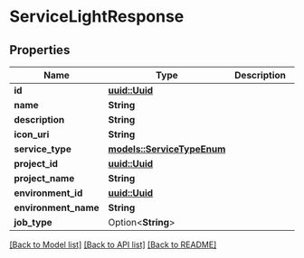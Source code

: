 # ServiceLightResponse

## Properties

Name | Type | Description | Notes
------------ | ------------- | ------------- | -------------
**id** | [**uuid::Uuid**](uuid::Uuid.md) |  | 
**name** | **String** |  | 
**description** | **String** |  | 
**icon_uri** | **String** |  | 
**service_type** | [**models::ServiceTypeEnum**](ServiceTypeEnum.md) |  | 
**project_id** | [**uuid::Uuid**](uuid::Uuid.md) |  | 
**project_name** | **String** |  | 
**environment_id** | [**uuid::Uuid**](uuid::Uuid.md) |  | 
**environment_name** | **String** |  | 
**job_type** | Option<**String**> |  | [optional]

[[Back to Model list]](../README.md#documentation-for-models) [[Back to API list]](../README.md#documentation-for-api-endpoints) [[Back to README]](../README.md)


